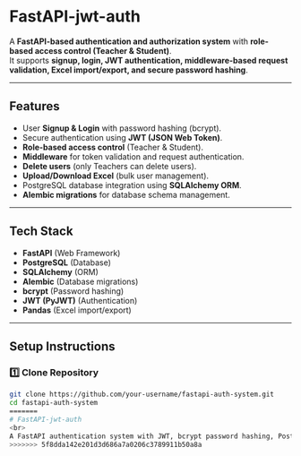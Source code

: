 # FastAPI-jwt-auth

A **FastAPI-based authentication and authorization system** with **role-based access control (Teacher & Student)**.  
It supports **signup, login, JWT authentication, middleware-based request validation, Excel import/export, and secure password hashing**.

---

##  Features
- User **Signup & Login** with password hashing (bcrypt).
- Secure authentication using **JWT (JSON Web Token)**.
- **Role-based access control** (Teacher & Student).
- **Middleware** for token validation and request authentication.
- **Delete users** (only Teachers can delete users).
- **Upload/Download Excel** (bulk user management).
- PostgreSQL database integration using **SQLAlchemy ORM**.
- **Alembic migrations** for database schema management.

---

##  Tech Stack
- **FastAPI** (Web Framework)  
- **PostgreSQL** (Database)  
- **SQLAlchemy** (ORM)  
- **Alembic** (Database migrations)  
- **bcrypt** (Password hashing)  
- **JWT (PyJWT)** (Authentication)  
- **Pandas** (Excel import/export)  

---

##  Setup Instructions

### 1️⃣ Clone Repository
```bash
git clone https://github.com/your-username/fastapi-auth-system.git
cd fastapi-auth-system
=======
# FastAPI-jwt-auth
<br>
A FastAPI authentication system with JWT, bcrypt password hashing, PostgreSQL, Alembic migrations, and role-based access control (Teacher &amp; Student).
>>>>>>> 5f8dda142e201d3d686a7a0206c3789911b50a8a
